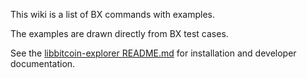 This wiki is a list of BX commands with examples.

The examples are drawn directly from BX test cases.

See the [libbitcoin-explorer README.md]() for installation and developer documentation.